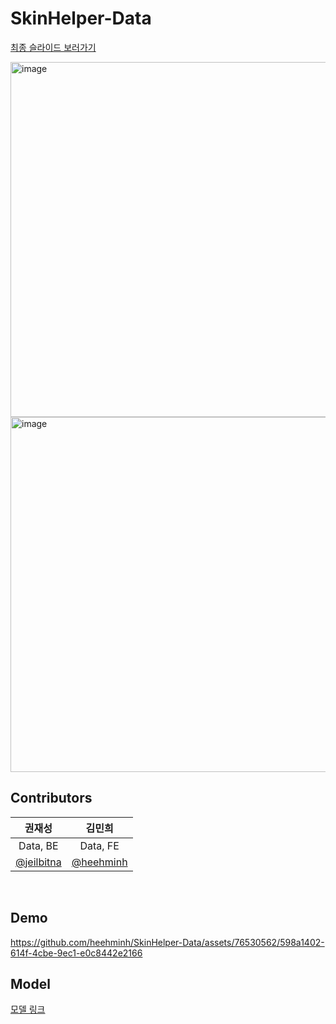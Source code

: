 # SkinHelper-Data

[최종 슬라이드 보러가기](https://docs.google.com/presentation/d/1URr62WNISLJ5-N13T3Csr0wB2TAMdFtn60tBYHuiBfw/edit?usp=sharing) <br />

<img width="568" alt="image" src="https://github.com/heehminh/SkinHelper-Data/assets/76530562/d5a6c50f-6dc7-49eb-b510-f1baab35de66">

<img width="568" alt="image" src="https://github.com/heehminh/SkinHelper-Data/assets/76530562/b2b3dd4d-c813-49a8-8a63-c8deb230bd70">

## Contributors
|권재성|김민희|
|:---:|:---:|
|Data, BE|Data, FE|
|[@jeilbitna](https://github.com/jeilbitna)|[@heehminh](https://github.com/heehminh)|

<br />

## Demo
https://github.com/heehminh/SkinHelper-Data/assets/76530562/598a1402-614f-4cbe-9ec1-e0c8442e2166

## Model
[모델 링크](https://drive.google.com/drive/folders/1SzCI2mPxPi0RUKxQkItyZE333O-HzSC2?usp=sharing) 
